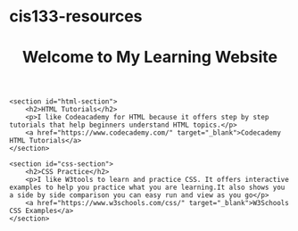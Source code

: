 # cis133-resources
<!DOCTYPE html>
<html lang="en">

<head>
    <meta charset="UTF-8">
    <meta name="viewport" content="width=device-width, initial-scale=1.0">
    <title>Learning HTML and CSS</title>
</head>

<body>
    <header>
        <h1>Welcome to My Learning Website</h1>
    </header>

    <section id="html-section">
        <h2>HTML Tutorials</h2>
        <p>I like Codeacademy for HTML because it offers step by step tutorials that help beginners understand HTML topics.</p>
        <a href="https://www.codecademy.com/" target="_blank">Codecademy HTML Tutorials</a>
    </section>

    <section id="css-section">
        <h2>CSS Practice</h2>
        <p>I like W3tools to learn and practice CSS. It offers interactive examples to help you practice what you are learning.It also shows you a side by side comparison you can easy run and view as you go</p>
        <a href="https://www.w3schools.com/css/" target="_blank">W3Schools CSS Examples</a>
    </section>

   
</body>

</html>
